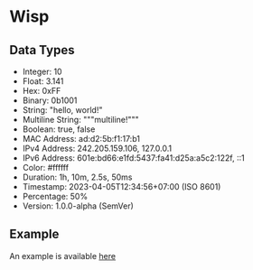 # Wisp

## Data Types
- Integer: 10
- Float: 3.141
- Hex: 0xFF
- Binary: 0b1001
- String: "hello, world!"
- Multiline String: """multiline!"""
- Boolean: true, false
- MAC Address: ad:d2:5b:f1:17:b1
- IPv4 Address: 242.205.159.106, 127.0.0.1
- IPv6 Address: 601e:bd66:e1fd:5437:fa41:d25a:a5c2:122f, ::1
- Color: #ffffff
- Duration: 1h, 10m, 2.5s, 50ms
- Timestamp: 2023-04-05T12:34:56+07:00 (ISO 8601)
- Percentage: 50%
- Version: 1.0.0-alpha (SemVer)

## Example
An example is available [here](./src/test/resources/examples/example_configuration.wisp)